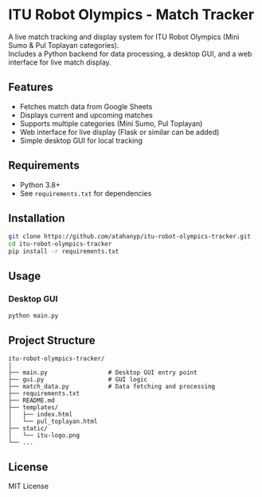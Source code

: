 # ITU Robot Olympics - Match Tracker

A live match tracking and display system for ITU Robot Olympics (Mini Sumo & Pul Toplayan categories).  
Includes a Python backend for data processing, a desktop GUI, and a web interface for live match display.

## Features

- Fetches match data from Google Sheets
- Displays current and upcoming matches
- Supports multiple categories (Mini Sumo, Pul Toplayan)
- Web interface for live display (Flask or similar can be added)
- Simple desktop GUI for local tracking

## Requirements

- Python 3.8+
- See `requirements.txt` for dependencies

## Installation

```bash
git clone https://github.com/atahanyp/itu-robot-olympics-tracker.git
cd itu-robot-olympics-tracker
pip install -r requirements.txt
```

## Usage

### Desktop GUI

```bash
python main.py
```

## Project Structure

```
itu-robot-olympics-tracker/
│
├── main.py                 # Desktop GUI entry point
├── gui.py                  # GUI logic
├── match_data.py           # Data fetching and processing
├── requirements.txt
├── README.md
├── templates/
│   ├── index.html
│   └── pul_toplayan.html
├── static/
│   └── itu-logo.png
└── ...
```

## License

MIT License
